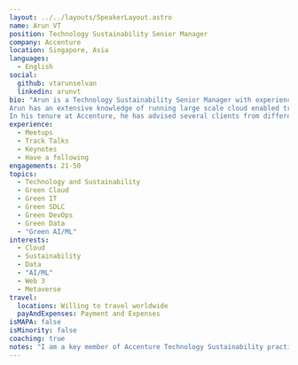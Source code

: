 ```yaml
---
layout: ../../layouts/SpeakerLayout.astro
name: Arun VT
position: Technology Sustainability Senior Manager
company: Accenture
location: Singapore, Asia
languages:
  - English
social:
  github: vtarunselvan
  linkedin: arunvt
bio: "Arun is a Technology Sustainability Senior Manager with experiences in cloud first, sustainable technologies, green cloud advisory, enterprise architecture and digital transformation experience. 
Arun has an extensive knowledge of running large scale cloud enabled transformation programmes including green IT and sustainable enterprise architecture framework. 
In his tenure at Accenture, he has advised several clients from different industry groups across globally (UK, US and Singapore)."
experience:
  - Meetups
  - Track Talks
  - Keynotes
  - Have a following
engagements: 21-50
topics:
  - Technology and Sustainability
  - Green Cloud
  - Green IT
  - Green SDLC
  - Green DevOps
  - Green Data
  - "Green AI/ML"
interests:
  - Cloud
  - Sustainability
  - Data
  - "AI/ML"
  - Web 3
  - Metaverse
travel:
  locations: Willing to travel worldwide
  payAndExpenses: Payment and Expenses 
isMAPA: false
isMinority: false
coaching: true
notes: "I am a key member of Accenture Technology Sustainability practice within SEA market campaigning green software principles, running masterclasses and internal trainings for employees on Tech Sustainability. I am also a Green Cloud Advisor certified from MIT Sloan School of Management. I am really looking forward to learning and contributing back to the wider green software community."
---
```

